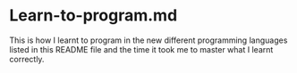 # Learn-to-program.md
This is how I learnt to program in the  new different programming languages listed in this README file and the time it took me to master what I learnt correctly.
